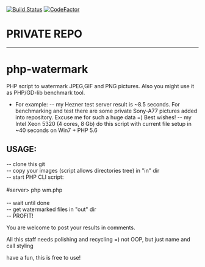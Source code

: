 [![Build Status](https://travis-ci.org/far-rainbow/php-watermark.svg?branch=master)](https://travis-ci.org/far-rainbow/php-watermark)
[![CodeFactor](https://www.codefactor.io/repository/github/far-rainbow/php-watermark/badge)](https://www.codefactor.io/repository/github/far-rainbow/php-watermark)
# PRIVATE REPO
--------------
# php-watermark
PHP script to watermark JPEG,GIF and PNG pictures.
Also you might use it as PHP/GD-lib benchmark tool.
- For example:
-- my Hezner test server result is ~8.5 seconds. For benchmarking and test there are some private Sony-A77 pictures added into repository. Excuse me for such a huge data =) Best wishes!
-- my Intel Xeon 5320 (4 cores, 8 Gb) do this script with current file setup in ~40 seconds on Win7 + PHP 5.6

## USAGE:
<p>
-- clone this git <br>
-- copy your images (script allows directories tree) in "in" dir<br>
-- start PHP CLI script:<br>
<br>
		#server> php wm.php  <br>
<br>
-- wait until done<br>
-- get watermarked files in "out" dir<br>
-- PROFIT!<br>
</p>

You are welcome to post your results in comments.

All this staff needs polishing and recycling =) not OOP, but just name and call styling

have a fun, this is free to use!
